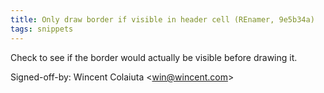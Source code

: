 ```yaml
---
title: Only draw border if visible in header cell (REnamer, 9e5b34a)
tags: snippets
---
```


Check to see if the border would actually be visible before drawing it.

Signed-off-by: Wincent Colaiuta &lt;win@wincent.com&gt;

